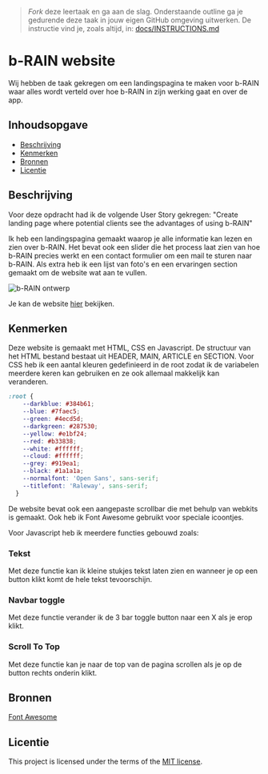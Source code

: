 > _Fork_ deze leertaak en ga aan de slag. Onderstaande outline ga je gedurende deze taak in jouw eigen GitHub omgeving uitwerken. De instructie vind je, zoals altijd, in: [docs/INSTRUCTIONS.md](docs/INSTRUCTIONS.md)

# b-RAIN website
Wij hebben de taak gekregen om een landingspagina te maken voor b-RAIN
waar alles wordt verteld over hoe b-RAIN in zijn werking gaat en over de app.

## Inhoudsopgave

  * [Beschrijving](#beschrijving)
  * [Kenmerken](#kenmerken)
  * [Bronnen](#bronnen)
  * [Licentie](#licentie)

## Beschrijving
<!-- In de Beschrijving staat hoe je project er uit ziet, hoe het werkt en wat je er mee kan. -->
Voor deze opdracht had ik de volgende User Story gekregen:
"Create landing page where potential clients see the advantages of using b-RAIN"

Ik heb een landingspagina gemaakt waarop je alle informatie kan lezen en zien over b-RAIN.
Het bevat ook een slider die het process laat zien van hoe b-RAIN precies werkt en een 
contact formulier om een mail te sturen naar b-RAIN.
Als extra heb ik een lijst van foto's en een ervaringen section gemaakt om de website wat aan te vullen.

<!-- Voeg een mooie poster visual toe 📸 -->
![b-RAIN ontwerp](https://github.com/Mossati/the-client-website/assets/47789542/70c39395-85a3-40b1-84d6-9fc0fc4a2f0b)
<!-- Voeg een link toe naar Github Pages 🌐-->
Je kan de website [hier](https://mossati.github.io/the-client-website/) bekijken.

## Kenmerken
<!-- Bij Kenmerken staat welke technieken zijn gebruikt en hoe. Wat is de HTML structuur? Wat zijn de belangrijkste dingen in CSS? Wat is er met Javascript gedaan en hoe? Misschien heb je een framwork of library gebruikt? -->
Deze website is gemaakt met HTML, CSS en Javascript.
De structuur van het HTML bestand bestaat uit HEADER, MAIN, ARTICLE en SECTION.
Voor CSS heb ik een aantal kleuren gedefinieerd in de root zodat ik de variabelen meerdere keren kan gebruiken en ze ook allemaal makkelijk
kan veranderen.
```CSS
:root {
    --darkblue: #384b61;
    --blue: #7faec5;
    --green: #4ecd5d;
    --darkgreen: #287530;
    --yellow: #e1bf24;
    --red: #b33838;
    --white: #ffffff;
    --cloud: #ffffff;
    --grey: #919ea1;
    --black: #1a1a1a;
    --normalfont: 'Open Sans', sans-serif;
    --titlefont: 'Raleway', sans-serif;
  }
```

De website bevat ook een aangepaste scrollbar die met behulp van webkits is gemaakt.
Ook heb ik Font Awesome gebruikt voor speciale icoontjes.

Voor Javascript heb ik meerdere functies gebouwd zoals:

### Tekst
Met deze functie kan ik kleine stukjes tekst laten zien en wanneer je op een button klikt komt de hele tekst tevoorschijn.

### Navbar toggle
Met deze functie verander ik de 3 bar toggle button naar een X als je erop klikt.

### Scroll To Top
Met deze functie kan je naar de top van de pagina scrollen als je op de button rechts onderin klikt.

## Bronnen
[Font Awesome](https://fontawesome.com/)

## Licentie

This project is licensed under the terms of the [MIT license](./LICENSE).

